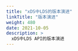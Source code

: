```yaml
---
title: "xDS中LDS的版本演进"
linkTitle: "版本演进"
weight: 480
date: 2021-10-05
description: >
  xDS中LDS API的版本演进
---
```




